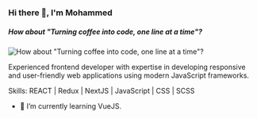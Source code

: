 ### Hi there 👋, I'm Mohammed
##### How about "Turning coffee into code, one line at a time"?
![How about "Turning coffee into code, one line at a time"?](https://media.licdn.com/dms/image/D5616AQHXRHAxtpAAjw/profile-displaybackgroundimage-shrink_350_1400/0/1667441141691?e=1683763200&v=beta&t=cfUm3TCPnxuhrOQPny-gSh9u0PYojXeXgqmY5bV6ucY)

Experienced frontend developer with expertise in developing responsive and user-friendly web applications using modern JavaScript frameworks.

Skills: REACT | Redux | NextJS | JavaScript | CSS | SCSS 

- 🔭 I’m currently learning VueJS.




